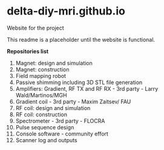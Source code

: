 # delta-diy-mri.github.io
Website for the project

This readme is a placeholder until the website is functional.

 **Repositories list** 
1.  Magnet: design and simulation
2.  Magnet: construction
3.  Field mapping robot
4.  Passive shimming including 3D STL file generation
5.  Amplifiers: Gradient, RF TX and RF RX - 3rd party - Larry Wald/Martinos/MGH
6.  Gradient coil - 3rd party - Maxim Zaitsev/ FAU
7.  RF coil: design and simulation
8.  RF coil: construction
9.  Spectrometer - 3rd party - FLOCRA
10. Pulse sequence design
11. Console software - community effort 
12. Scanner log and outputs
